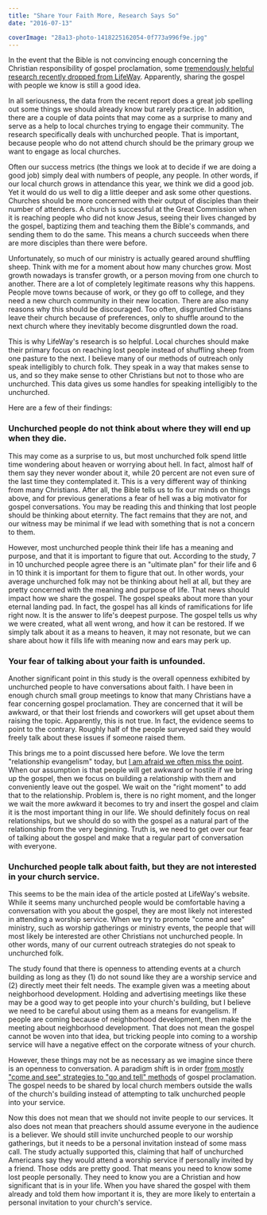 ```yaml
---
title: "Share Your Faith More, Research Says So"
date: "2016-07-13"

coverImage: "28a13-photo-1418225162054-0f773a996f9e.jpg"
---
```


In the event that the Bible is not convincing enough concerning the Christian responsibility of gospel proclamation, some [tremendously helpful research recently dropped from LifeWay](http://blog.lifeway.com/newsroom/2016/06/28/research-unchurched-will-talk-about-faith-not-interested-in-going-to-church/). Apparently, sharing the gospel with people we know is still a good idea.

In all seriousness, the data from the recent report does a great job spelling out some things we should already know but rarely practice. In addition, there are a couple of data points that may come as a surprise to many and serve as a help to local churches trying to engage their community. The research specifically deals with unchurched people. That is important, because people who do not attend church should be the primary group we want to engage as local churches.

Often our success metrics (the things we look at to decide if we are doing a good job) simply deal with numbers of people, any people. In other words, if our local church grows in attendance this year, we think we did a good job. Yet it would do us well to dig a little deeper and ask some other questions. Churches should be more concerned with their output of disciples than their number of attenders. A church is successful at the Great Commission when it is reaching people who did not know Jesus, seeing their lives changed by the gospel, baptizing them and teaching them the Bible's commands, and sending them to do the same. This means a church succeeds when there are more disciples than there were before.

Unfortunately, so much of our ministry is actually geared around shuffling sheep. Think with me for a moment about how many churches grow. Most growth nowadays is transfer growth, or a person moving from one church to another. There are a lot of completely legitimate reasons why this happens. People move towns because of work, or they go off to college, and they need a new church community in their new location. There are also many reasons why this should be discouraged. Too often, disgruntled Christians leave their church because of preferences, only to shuffle around to the next church where they inevitably become disgruntled down the road.

This is why LifeWay's research is so helpful. Local churches should make their primary focus on reaching lost people instead of shuffling sheep from one pasture to the next. I believe many of our methods of outreach only speak intelligibly to church folk. They speak in a way that makes sense to us, and so they make sense to other Christians but not to those who are unchurched. This data gives us some handles for speaking intelligibly to the unchurched.

Here are a few of their findings:

### Unchurched people do not think about where they will end up when they die.

This may come as a surprise to us, but most unchurched folk spend little time wondering about heaven or worrying about hell. In fact, almost half of them say they never wonder about it, while 20 percent are not even sure of the last time they contemplated it. This is a very different way of thinking from many Christians. After all, the Bible tells us to fix our minds on things above, and for previous generations a fear of hell was a big motivator for gospel conversations. You may be reading this and thinking that lost people should be thinking about eternity. The fact remains that they are not, and our witness may be minimal if we lead with something that is not a concern to them.

However, most unchurched people think their life has a meaning and purpose, and that it is important to figure that out. According to the study, 7 in 10 unchurched people agree there is an "ultimate plan" for their life and 6 in 10 think it is important for them to figure that out. In other words, your average unchurched folk may not be thinking about hell at all, but they are pretty concerned with the meaning and purpose of life. That news should impact how we share the gospel. The gospel speaks about more than your eternal landing pad. In fact, the gospel has all kinds of ramifications for life right now. It is the answer to life's deepest purpose. The gospel tells us why we were created, what all went wrong, and how it can be restored. If we simply talk about it as a means to heaven, it may not resonate, but we can share about how it fills life with meaning now and ears may perk up.

### Your fear of talking about your faith is unfounded.

Another significant point in this study is the overall openness exhibited by unchurched people to have conversations about faith. I have been in enough church small group meetings to know that many Christians have a fear concerning gospel proclamation. They are concerned that it will be awkward, or that their lost friends and coworkers will get upset about them raising the topic. Apparently, this is not true. In fact, the evidence seems to point to the contrary. Roughly half of the people surveyed said they would freely talk about these issues if someone raised them.

This brings me to a point discussed here before. We love the term "relationship evangelism" today, but [I am afraid we often miss the point](http://blog.keelancook.com/2015/09/a-word-of-caution-concerning-relationship-evangelism.html). When our assumption is that people will get awkward or hostile if we bring up the gospel, then we focus on building a relationship with them and conveniently leave out the gospel. We wait on the "right moment" to add that to the relationship. Problem is, there is no right moment, and the longer we wait the more awkward it becomes to try and insert the gospel and claim it is the most important thing in our life. We should definitely focus on real relationships, but we should do so with the gospel as a natural part of the relationship from the very beginning. Truth is, we need to get over our fear of talking about the gospel and make that a regular part of conversation with everyone.

### Unchurched people talk about faith, but they are not interested in your church service.

This seems to be the main idea of the article posted at LifeWay's website. While it seems many unchurched people would be comfortable having a conversation with you about the gospel, they are most likely not interested in attending a worship service. When we try to promote "come and see" ministry, such as worship gatherings or ministry events, the people that will most likely be interested are other Christians not unchurched people. In other words, many of our current outreach strategies do not speak to unchurched folk.

The study found that there is openness to attending events at a church building as long as they (1) do not sound like they are a worship service and (2) directly meet their felt needs. The example given was a meeting about neighborhood development. Holding and advertising meetings like these may be a good way to get people into your church's building, but I believe we need to be careful about using them as a means for evangelism. If people are coming because of neighborhood development, then make the meeting about neighborhood development. That does not mean the gospel cannot be woven into that idea, but tricking people into coming to a worship service will have a negative effect on the corporate witness of your church.

However, these things may not be as necessary as we imagine since there is an openness to conversation. A paradigm shift is in order [from mostly "come and see" strategies to "go and tell" methods](http://blog.keelancook.com/2015/10/culture-is-like-an-iceberg-and-that-effects-your-ministry.html) of gospel proclamation. The gospel needs to be shared by local church members outside the walls of the church's building instead of attempting to talk unchurched people into your service.

Now this does not mean that we should not invite people to our services. It also does not mean that preachers should assume everyone in the audience is a believer. We should still invite unchurched people to our worship gatherings, but it needs to be a personal invitation instead of some mass call. The study actually supported this, claiming that half of unchurched Americans say they would attend a worship service if personally invited by a friend. Those odds are pretty good. That means you need to know some lost people personally. They need to know you are a Christian and how significant that is in your life. When you have shared the gospel with them already and told them how important it is, they are more likely to entertain a personal invitation to your church's service.
